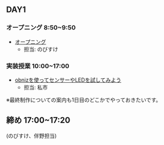 ## DAY1

### オープニング 8:50~9:50

- [オープニング](./op.md)
    - 担当: のびすけ

### 実装授業 10:00~17:00

- [obnizを使ってセンサーやLEDを試してみよう](./dev_lesson)
    - 担当: 私市

※最終制作についての案内も1日目のどこかでやっておきたいです。

## 締め 17:00~17:20

(のびすけ、伴野担当)
